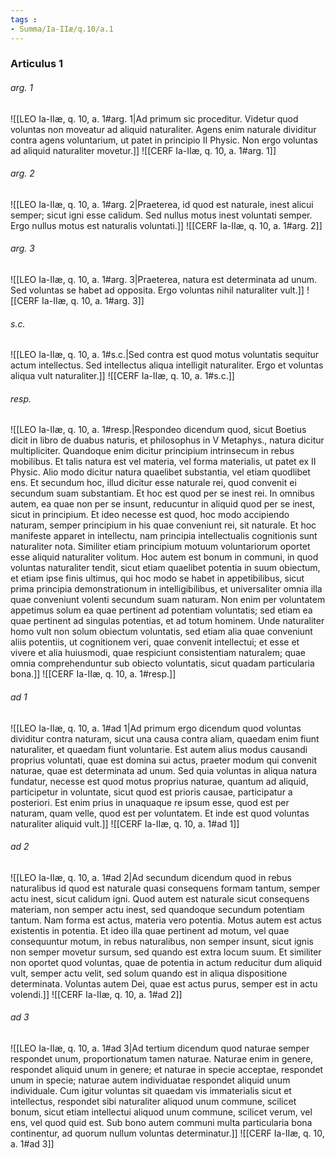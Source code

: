 ```yaml
---
tags : 
- Summa/Ia-IIæ/q.10/a.1
---
```


### Articulus 1

###### arg. 1
![[LEO Ia-IIæ, q. 10, a. 1#arg. 1|Ad primum sic proceditur. Videtur quod voluntas non moveatur ad aliquid naturaliter. Agens enim naturale dividitur contra agens voluntarium, ut patet in principio II Physic. Non ergo voluntas ad aliquid naturaliter movetur.]]
![[CERF Ia-IIæ, q. 10, a. 1#arg. 1]]

###### arg. 2
![[LEO Ia-IIæ, q. 10, a. 1#arg. 2|Praeterea, id quod est naturale, inest alicui semper; sicut igni esse calidum. Sed nullus motus inest voluntati semper. Ergo nullus motus est naturalis voluntati.]]
![[CERF Ia-IIæ, q. 10, a. 1#arg. 2]]

###### arg. 3
![[LEO Ia-IIæ, q. 10, a. 1#arg. 3|Praeterea, natura est determinata ad unum. Sed voluntas se habet ad opposita. Ergo voluntas nihil naturaliter vult.]]
![[CERF Ia-IIæ, q. 10, a. 1#arg. 3]]

###### s.c.
![[LEO Ia-IIæ, q. 10, a. 1#s.c.|Sed contra est quod motus voluntatis sequitur actum intellectus. Sed intellectus aliqua intelligit naturaliter. Ergo et voluntas aliqua vult naturaliter.]]
![[CERF Ia-IIæ, q. 10, a. 1#s.c.]]

###### resp.
![[LEO Ia-IIæ, q. 10, a. 1#resp.|Respondeo dicendum quod, sicut Boetius dicit in libro de duabus naturis, et philosophus in V Metaphys., natura dicitur multipliciter. Quandoque enim dicitur principium intrinsecum in rebus mobilibus. Et talis natura est vel materia, vel forma materialis, ut patet ex II Physic. Alio modo dicitur natura quaelibet substantia, vel etiam quodlibet ens. Et secundum hoc, illud dicitur esse naturale rei, quod convenit ei secundum suam substantiam. Et hoc est quod per se inest rei. In omnibus autem, ea quae non per se insunt, reducuntur in aliquid quod per se inest, sicut in principium. Et ideo necesse est quod, hoc modo accipiendo naturam, semper principium in his quae conveniunt rei, sit naturale. Et hoc manifeste apparet in intellectu, nam principia intellectualis cognitionis sunt naturaliter nota. Similiter etiam principium motuum voluntariorum oportet esse aliquid naturaliter volitum. Hoc autem est bonum in communi, in quod voluntas naturaliter tendit, sicut etiam quaelibet potentia in suum obiectum, et etiam ipse finis ultimus, qui hoc modo se habet in appetibilibus, sicut prima principia demonstrationum in intelligibilibus, et universaliter omnia illa quae conveniunt volenti secundum suam naturam. Non enim per voluntatem appetimus solum ea quae pertinent ad potentiam voluntatis; sed etiam ea quae pertinent ad singulas potentias, et ad totum hominem. Unde naturaliter homo vult non solum obiectum voluntatis, sed etiam alia quae conveniunt aliis potentiis, ut cognitionem veri, quae convenit intellectui; et esse et vivere et alia huiusmodi, quae respiciunt consistentiam naturalem; quae omnia comprehenduntur sub obiecto voluntatis, sicut quadam particularia bona.]]
![[CERF Ia-IIæ, q. 10, a. 1#resp.]]

###### ad 1
![[LEO Ia-IIæ, q. 10, a. 1#ad 1|Ad primum ergo dicendum quod voluntas dividitur contra naturam, sicut una causa contra aliam, quaedam enim fiunt naturaliter, et quaedam fiunt voluntarie. Est autem alius modus causandi proprius voluntati, quae est domina sui actus, praeter modum qui convenit naturae, quae est determinata ad unum. Sed quia voluntas in aliqua natura fundatur, necesse est quod motus proprius naturae, quantum ad aliquid, participetur in voluntate, sicut quod est prioris causae, participatur a posteriori. Est enim prius in unaquaque re ipsum esse, quod est per naturam, quam velle, quod est per voluntatem. Et inde est quod voluntas naturaliter aliquid vult.]]
![[CERF Ia-IIæ, q. 10, a. 1#ad 1]]

###### ad 2
![[LEO Ia-IIæ, q. 10, a. 1#ad 2|Ad secundum dicendum quod in rebus naturalibus id quod est naturale quasi consequens formam tantum, semper actu inest, sicut calidum igni. Quod autem est naturale sicut consequens materiam, non semper actu inest, sed quandoque secundum potentiam tantum. Nam forma est actus, materia vero potentia. Motus autem est actus existentis in potentia. Et ideo illa quae pertinent ad motum, vel quae consequuntur motum, in rebus naturalibus, non semper insunt, sicut ignis non semper movetur sursum, sed quando est extra locum suum. Et similiter non oportet quod voluntas, quae de potentia in actum reducitur dum aliquid vult, semper actu velit, sed solum quando est in aliqua dispositione determinata. Voluntas autem Dei, quae est actus purus, semper est in actu volendi.]]
![[CERF Ia-IIæ, q. 10, a. 1#ad 2]]

###### ad 3
![[LEO Ia-IIæ, q. 10, a. 1#ad 3|Ad tertium dicendum quod naturae semper respondet unum, proportionatum tamen naturae. Naturae enim in genere, respondet aliquid unum in genere; et naturae in specie acceptae, respondet unum in specie; naturae autem individuatae respondet aliquid unum individuale. Cum igitur voluntas sit quaedam vis immaterialis sicut et intellectus, respondet sibi naturaliter aliquod unum commune, scilicet bonum, sicut etiam intellectui aliquod unum commune, scilicet verum, vel ens, vel quod quid est. Sub bono autem communi multa particularia bona continentur, ad quorum nullum voluntas determinatur.]]
![[CERF Ia-IIæ, q. 10, a. 1#ad 3]]

